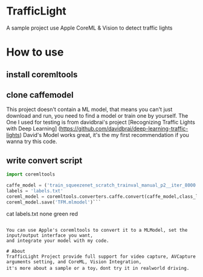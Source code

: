 # TrafficLight
A sample project use Apple CoreML &amp; Vision to detect traffic lights

# How to use
## install coremltools
## clone caffemodel

This project doesn't contain a ML model, that means you can't just download and run, you need to find a model or train one by yourself.
The One I used for testing is from davidbrai's project [Recognizing Traffic Lights with Deep Learning] (https://github.com/davidbrai/deep-learning-traffic-lights)
David's Model works great, it's the my first recommendation if you wanna try this code.

## write convert script 

```Python
import coremltools

caffe_model = ('train_squeezenet_scratch_trainval_manual_p2__iter_8000.caffemodel', 'deploy.prototxt')
labels = 'labels.txt'
coreml_model = coremltools.converters.caffe.convert(caffe_model,class_labels=labels,  image_input_names='data')
coreml_model.save('TFM.mlmodel')```

```
cat labels.txt 
none
green
red
```

You can use Apple's coremltools to convert it to a MLModel, set the input/output interface you want,
and integrate your model with my code.

# About
TrafficLight Project provide full support for video capture, AVCapture arguments setting, and CoreML, Vision Integration,
it's more about a sample or a toy，dont try it in realworld driving.
